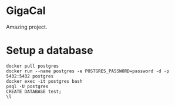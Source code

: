 # GigaCal

Amazing project.

# Setup a database
```
docker pull postgres
docker run --name postgres -e POSTGRES_PASSWORD=password -d -p 5432:5432 postgres
docker exec -it postgres bash
psql -U postgres
CREATE DATABASE test;
\l
```
